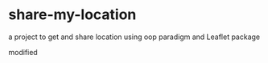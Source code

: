 # share-my-location

a project to get and share location using oop paradigm and Leaflet package

modified
